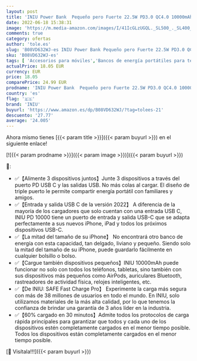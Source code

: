 ```yaml
---
layout: post
title: 'INIU Power Bank  Pequeño pero Fuerte 22.5W PD3.0 QC4.0 10000mAh Bateria Externa Carga Rapida  Cargador Portatil con Soporte para iPhone 13 12 Pro Samsung S21 S20 Xiaomi Huawei iPad Tableta AirPods etc'
date: 2022-06-18 15:38:31
image: 'https://m.media-amazon.com/images/I/41IcGLzUGQL._SL500_._SL400_.jpg'
comments: true
category: ofertas
author: 'tole.es'
slug: 'B08VD632WJ-es INIU Power Bank Pequeño pero Fuerte 22.5W PD3.0 QC4.0...'
sku: 'B08VD632WJ-es'
tags: [ 'Accesorios para móviles','Bancos de energía portátiles para teléfonos móviles','Cargadores para móviles','Comunicación móvil y accesorios','Electrónica','iniu','ipad','iphone','🇪🇸', ]
actualPrice: 18.05 EUR
currency: EUR
price: 18.05
comparePrice: 24.99 EUR
prodname: 'INIU Power Bank  Pequeño pero Fuerte 22.5W PD3.0 QC4.0 10000mAh Bateria Externa Carga Rapida  Cargador Portatil con Soporte para iPhone 13 12 Pro Samsung S21 S20 Xiaomi Huawei iPad Tableta AirPods etc'
country: 'es'
flag: '🇪🇸'
brand: 'INIU'
buyurl: 'https://www.amazon.es/dp/B08VD632WJ/?tag=tolees-21'
descuento: '27.77'
average: '24.005'
---
```


Ahora mismo tienes [{{< param title >}}]({{< param buyurl >}}) en el siguiente enlace!

[![{{< param prodname >}}]({{< param image >}})]({{< param buyurl >}})

🔎:

- ✅【Alimente 3 dispositivos juntos】Junte 3 dispositivos a través del puerto PD USB C y las salidas USB. No más colas al cargar. El diseño de triple puerto le permite compartir energía portátil con familiares y amigos.
- ✅【Entrada y salida USB C de la versión 2022】 A diferencia de la mayoría de los cargadores que solo cuentan con una entrada USB C, INIU PD 10000 tiene un puerto de entrada y salida USB-C que se adapta perfectamente a sus nuevos iPhone, iPad y todos los próximos dispositivos USB-C.
- ✅【La mitad del tamaño de su iPhone】 No encontrará otro banco de energía con esta capacidad, tan delgado, liviano y pequeño. Siendo solo la mitad del tamaño de su iPhone, puede guardarlo fácilmente en cualquier bolsillo o bolso.
- ✅【Cargue también dispositivos pequeños】INIU 10000mAh puede funcionar no solo con todos los teléfonos, tabletas, sino también con sus dispositivos más pequeños como AirPods, auriculares Bluetooth, rastreadores de actividad física, relojes inteligentes, etc.
- ✅【De INIU: SAFE Fast Charge Pro】 Experimente la carga más segura con más de 38 millones de usuarios en todo el mundo. En INIU, solo utilizamos materiales de la más alta calidad, por lo que tenemos la confianza de brindar una garantía de 3 años líder en la industria.
- ✅【60% cargado en 30 minutos】Admite todos los protocolos de carga rápida principales para garantizar que todos y cada uno de los dispositivos estén completamente cargados en el menor tiempo posible. Todos los dispositivos están completamente cargados en el menor tiempo posible.

[🛒 Visítala!!!]({{< param buyurl >}})
